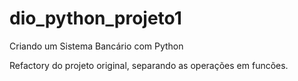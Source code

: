 # dio_python_projeto1
 Criando um Sistema Bancário com Python

 Refactory do projeto original, separando as operações em funcões.

